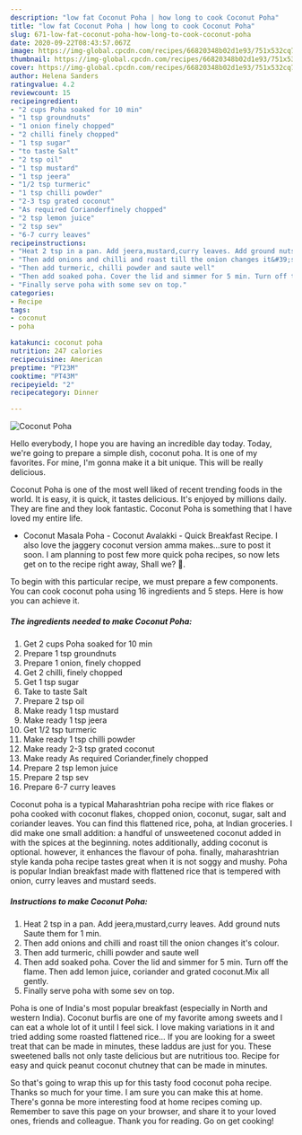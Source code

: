 ```yaml
---
description: "low fat Coconut Poha | how long to cook Coconut Poha"
title: "low fat Coconut Poha | how long to cook Coconut Poha"
slug: 671-low-fat-coconut-poha-how-long-to-cook-coconut-poha
date: 2020-09-22T08:43:57.067Z
image: https://img-global.cpcdn.com/recipes/66820348b02d1e93/751x532cq70/coconut-poha-recipe-main-photo.jpg
thumbnail: https://img-global.cpcdn.com/recipes/66820348b02d1e93/751x532cq70/coconut-poha-recipe-main-photo.jpg
cover: https://img-global.cpcdn.com/recipes/66820348b02d1e93/751x532cq70/coconut-poha-recipe-main-photo.jpg
author: Helena Sanders
ratingvalue: 4.2
reviewcount: 15
recipeingredient:
- "2 cups Poha soaked for 10 min"
- "1 tsp groundnuts"
- "1 onion finely chopped"
- "2 chilli finely chopped"
- "1 tsp sugar"
- "to taste Salt"
- "2 tsp oil"
- "1 tsp mustard"
- "1 tsp jeera"
- "1/2 tsp turmeric"
- "1 tsp chilli powder"
- "2-3 tsp grated coconut"
- "As required Corianderfinely chopped"
- "2 tsp lemon juice"
- "2 tsp sev"
- "6-7 curry leaves"
recipeinstructions:
- "Heat 2 tsp in a pan. Add jeera,mustard,curry leaves. Add ground nuts Saute them for 1 min."
- "Then add onions and chilli and roast till the onion changes it&#39;s colour."
- "Then add turmeric, chilli powder and saute well"
- "Then add soaked poha. Cover the lid and simmer for 5 min. Turn off the flame. Then add lemon juice, coriander and grated coconut.Mix all gently."
- "Finally serve poha with some sev on top."
categories:
- Recipe
tags:
- coconut
- poha

katakunci: coconut poha 
nutrition: 247 calories
recipecuisine: American
preptime: "PT23M"
cooktime: "PT43M"
recipeyield: "2"
recipecategory: Dinner

---
```



![Coconut Poha](https://img-global.cpcdn.com/recipes/66820348b02d1e93/751x532cq70/coconut-poha-recipe-main-photo.jpg)

Hello everybody, I hope you are having an incredible day today. Today, we're going to prepare a simple dish, coconut poha. It is one of my favorites. For mine, I'm gonna make it a bit unique. This will be really delicious.

Coconut Poha is one of the most well liked of recent trending foods in the world. It is easy, it is quick, it tastes delicious. It's enjoyed by millions daily. They are fine and they look fantastic. Coconut Poha is something that I have loved my entire life.

- Coconut Masala Poha - Coconut Avalakki - Quick Breakfast Recipe. I also love the jaggery coconut version amma makes…sure to post it soon. I am planning to post few more quick poha recipes, so now lets get on to the recipe right away, Shall we? 🙂.


To begin with this particular recipe, we must prepare a few components. You can cook coconut poha using 16 ingredients and 5 steps. Here is how you can achieve it.

<!--inarticleads1-->

##### The ingredients needed to make Coconut Poha:

1. Get 2 cups Poha soaked for 10 min
1. Prepare 1 tsp groundnuts
1. Prepare 1 onion, finely chopped
1. Get 2 chilli, finely chopped
1. Get 1 tsp sugar
1. Take to taste Salt
1. Prepare 2 tsp oil
1. Make ready 1 tsp mustard
1. Make ready 1 tsp jeera
1. Get 1/2 tsp turmeric
1. Make ready 1 tsp chilli powder
1. Make ready 2-3 tsp grated coconut
1. Make ready As required Coriander,finely chopped
1. Prepare 2 tsp lemon juice
1. Prepare 2 tsp sev
1. Prepare 6-7 curry leaves


Coconut poha is a typical Maharashtrian poha recipe with rice flakes or poha cooked with coconut flakes, chopped onion, coconut, sugar, salt and coriander leaves. You can find this flattened rice, poha, at Indian groceries. I did make one small addition: a handful of unsweetened coconut added in with the spices at the beginning. notes additionally, adding coconut is optional. however, it enhances the flavour of poha. finally, maharashtrian style kanda poha recipe tastes great when it is not soggy and mushy. Poha is popular Indian breakfast made with flattened rice that is tempered with onion, curry leaves and mustard seeds. 

<!--inarticleads2-->

##### Instructions to make Coconut Poha:

1. Heat 2 tsp in a pan. Add jeera,mustard,curry leaves. Add ground nuts Saute them for 1 min.
1. Then add onions and chilli and roast till the onion changes it&#39;s colour.
1. Then add turmeric, chilli powder and saute well
1. Then add soaked poha. Cover the lid and simmer for 5 min. Turn off the flame. Then add lemon juice, coriander and grated coconut.Mix all gently.
1. Finally serve poha with some sev on top.


Poha is one of India&#39;s most popular breakfast (especially in North and western India). Coconut burfis are one of my favorite among sweets and I can eat a whole lot of it until I feel sick. I love making variations in it and tried adding some roasted flattened rice… If you are looking for a sweet treat that can be made in minutes, these laddus are just for you. These sweetened balls not only taste delicious but are nutritious too. Recipe for easy and quick peanut coconut chutney that can be made in minutes. 

So that's going to wrap this up for this tasty food coconut poha recipe. Thanks so much for your time. I am sure you can make this at home. There's gonna be more interesting food at home recipes coming up. Remember to save this page on your browser, and share it to your loved ones, friends and colleague. Thank you for reading. Go on get cooking!
